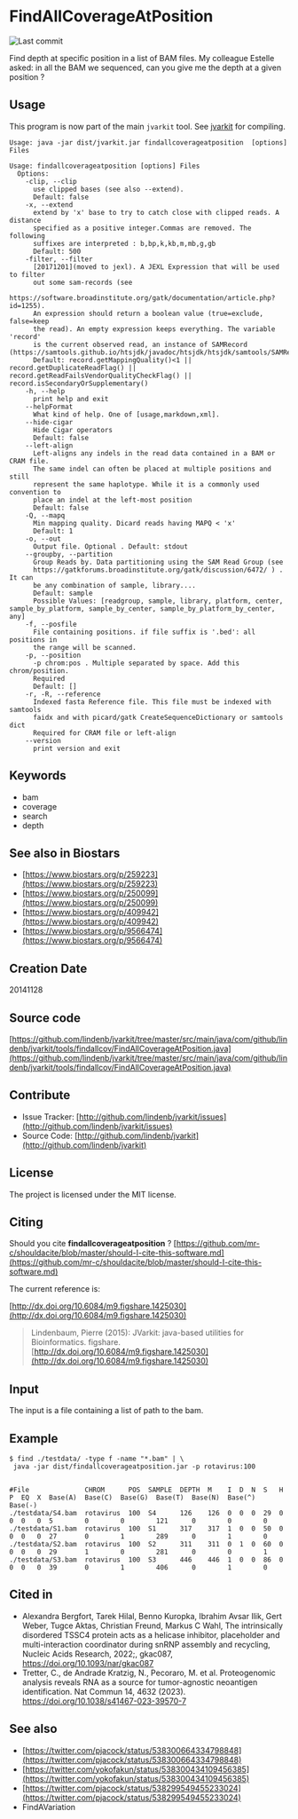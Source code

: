 # FindAllCoverageAtPosition

![Last commit](https://img.shields.io/github/last-commit/lindenb/jvarkit.png)

Find depth at specific position in a list of BAM files. My colleague Estelle asked: in all the BAM we sequenced, can you give me the depth at a given position ?


## Usage


This program is now part of the main `jvarkit` tool. See [jvarkit](JvarkitCentral.md) for compiling.


```
Usage: java -jar dist/jvarkit.jar findallcoverageatposition  [options] Files

Usage: findallcoverageatposition [options] Files
  Options:
    -clip, --clip
      use clipped bases (see also --extend).
      Default: false
    -x, --extend
      extend by 'x' base to try to catch close with clipped reads. A distance 
      specified as a positive integer.Commas are removed. The following 
      suffixes are interpreted : b,bp,k,kb,m,mb,g,gb
      Default: 500
    -filter, --filter
      [20171201](moved to jexl). A JEXL Expression that will be used to filter 
      out some sam-records (see 
      https://software.broadinstitute.org/gatk/documentation/article.php?id=1255). 
      An expression should return a boolean value (true=exclude, false=keep 
      the read). An empty expression keeps everything. The variable 'record' 
      is the current observed read, an instance of SAMRecord (https://samtools.github.io/htsjdk/javadoc/htsjdk/htsjdk/samtools/SAMRecord.html).
      Default: record.getMappingQuality()<1 || record.getDuplicateReadFlag() || record.getReadFailsVendorQualityCheckFlag() || record.isSecondaryOrSupplementary()
    -h, --help
      print help and exit
    --helpFormat
      What kind of help. One of [usage,markdown,xml].
    --hide-cigar
      Hide Cigar operators
      Default: false
    --left-align
      Left-aligns any indels in the read data contained in a BAM or CRAM file. 
      The same indel can often be placed at multiple positions and still 
      represent the same haplotype. While it is a commonly used convention to 
      place an indel at the left-most position
      Default: false
    -Q, --mapq
      Min mapping quality. Dicard reads having MAPQ < 'x'
      Default: 1
    -o, --out
      Output file. Optional . Default: stdout
    --groupby, --partition
      Group Reads by. Data partitioning using the SAM Read Group (see 
      https://gatkforums.broadinstitute.org/gatk/discussion/6472/ ) . It can 
      be any combination of sample, library....
      Default: sample
      Possible Values: [readgroup, sample, library, platform, center, sample_by_platform, sample_by_center, sample_by_platform_by_center, any]
    -f, --posfile
      File containing positions. if file suffix is '.bed': all positions in 
      the range will be scanned.
    -p, --position
      -p chrom:pos . Multiple separated by space. Add this chrom/position. 
      Required 
      Default: []
    -r, -R, --reference
      Indexed fasta Reference file. This file must be indexed with samtools 
      faidx and with picard/gatk CreateSequenceDictionary or samtools dict 
      Required for CRAM file or left-align
    --version
      print version and exit

```


## Keywords

 * bam
 * coverage
 * search
 * depth



## See also in Biostars

 * [https://www.biostars.org/p/259223](https://www.biostars.org/p/259223)
 * [https://www.biostars.org/p/250099](https://www.biostars.org/p/250099)
 * [https://www.biostars.org/p/409942](https://www.biostars.org/p/409942)
 * [https://www.biostars.org/p/9566474](https://www.biostars.org/p/9566474)



## Creation Date

20141128

## Source code 

[https://github.com/lindenb/jvarkit/tree/master/src/main/java/com/github/lindenb/jvarkit/tools/findallcov/FindAllCoverageAtPosition.java](https://github.com/lindenb/jvarkit/tree/master/src/main/java/com/github/lindenb/jvarkit/tools/findallcov/FindAllCoverageAtPosition.java)


## Contribute

- Issue Tracker: [http://github.com/lindenb/jvarkit/issues](http://github.com/lindenb/jvarkit/issues)
- Source Code: [http://github.com/lindenb/jvarkit](http://github.com/lindenb/jvarkit)

## License

The project is licensed under the MIT license.

## Citing

Should you cite **findallcoverageatposition** ? [https://github.com/mr-c/shouldacite/blob/master/should-I-cite-this-software.md](https://github.com/mr-c/shouldacite/blob/master/should-I-cite-this-software.md)

The current reference is:

[http://dx.doi.org/10.6084/m9.figshare.1425030](http://dx.doi.org/10.6084/m9.figshare.1425030)

> Lindenbaum, Pierre (2015): JVarkit: java-based utilities for Bioinformatics. figshare.
> [http://dx.doi.org/10.6084/m9.figshare.1425030](http://dx.doi.org/10.6084/m9.figshare.1425030)

 
## Input

The input is a file containing a list of path to the bam.
 
## Example

```
$ find ./testdata/ -type f -name "*.bam" | \
 java -jar dist/findallcoverageatposition.jar -p rotavirus:100


#File              CHROM      POS  SAMPLE  DEPTH  M    I  D  N  S   H  P  EQ  X  Base(A)  Base(C)  Base(G)  Base(T)  Base(N)  Base(^)  Base(-)
./testdata/S4.bam  rotavirus  100  S4      126    126  0  0  0  29  0  0  0   0  5        0        0        121      0        0        0
./testdata/S1.bam  rotavirus  100  S1      317    317  1  0  0  50  0  0  0   0  27       0        1        289      0        1        0
./testdata/S2.bam  rotavirus  100  S2      311    311  0  1  0  60  0  0  0   0  29       1        0        281      0        0        1
./testdata/S3.bam  rotavirus  100  S3      446    446  1  0  0  86  0  0  0   0  39       0        1        406      0        1        0

```

## Cited in

 * Alexandra Bergfort, Tarek Hilal, Benno Kuropka, Ibrahim Avsar Ilik, Gert Weber, Tugce Aktas, Christian Freund, Markus C Wahl, The intrinsically disordered TSSC4 protein acts as a helicase inhibitor, placeholder and multi-interaction coordinator during snRNP assembly and recycling, Nucleic Acids Research, 2022;, gkac087, https://doi.org/10.1093/nar/gkac087
 * Tretter, C., de Andrade Kratzig, N., Pecoraro, M. et al. Proteogenomic analysis reveals RNA as a source for tumor-agnostic neoantigen identification. Nat Commun 14, 4632 (2023). https://doi.org/10.1038/s41467-023-39570-7

## See also

 * [https://twitter.com/pjacock/status/538300664334798848](https://twitter.com/pjacock/status/538300664334798848)
 * [https://twitter.com/yokofakun/status/538300434109456385](https://twitter.com/yokofakun/status/538300434109456385)
 * [https://twitter.com/pjacock/status/538299549455233024](https://twitter.com/pjacock/status/538299549455233024)
 * FindAVariation



